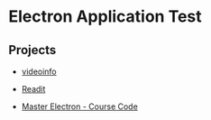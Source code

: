 # Electron Application Test

## Projects

- [videoinfo](./videoinfo/)

- [Readit](./readit/README.md)

- [Master Electron - Course Code](./master-electron/README.md)
